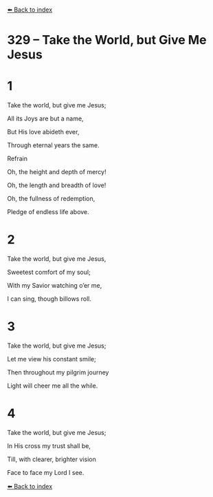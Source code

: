 [⬅️ Back to index](../README.md)

# 329 – Take the World, but Give Me Jesus





# 1

Take the world, but give me Jesus;

All its Joys are but a name,

But His love abideth ever,

Through eternal years the same.



Refrain

Oh, the height and depth of mercy!

Oh, the length and breadth of love!

Oh, the fullness of redemption,

Pledge of endless life above.



# 2

Take the world, but give me Jesus,

Sweetest comfort of my soul;

With my Savior watching o’er me,

I can sing, though billows roll.



# 3

Take the world, but give me Jesus;

Let me view his constant smile;

Then throughout my pilgrim journey

Light will cheer me all the while.



# 4

Take the world, but give me Jesus;

In His cross my trust shall be,

Till, with clearer, brighter vision

Face to face my Lord I see.

[⬅️ Back to index](../README.md)
